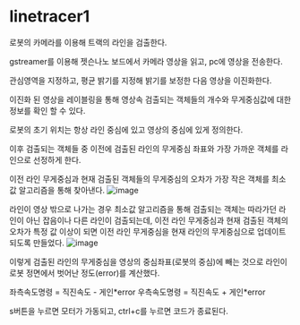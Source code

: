 # linetracer1
로봇의 카메라를 이용해 트랙의 라인을 검출한다. 

gstreamer를 이용해 젯슨나노 보드에서 카메라 영상을 읽고, pc에 영상을 전송한다. 

관심영역을 지정하고, 평균 밝기를 지정해 밝기를 보정한 다음 영상을 이진화한다.

이진화 된 영상을 레이블링을 통해 영상속 검출되는 객체들의 개수와 무게중심값에 대한 정보를 확인 할 수 있다.

로봇의 초기 위치는 항상 라인 중심에 있고 영상의 중심에 있게 정의한다.

이후 검출되는 객체들 중 이전에 검출된 라인의 무게중심 좌표와 가장 가까운 객체를 라인으로 선정하게 한다.

이전 라인 무게중심과 현재 검출된 객체들의 무게중심의 오차가 가장 작은 객체를 최소값 알고리즘을 통해 찾아낸다.
![image](https://github.com/cubejun/linetracer1/assets/133946040/6f285624-731f-475b-9eda-8fec6ca2e0a4)

라인이 영상 밖으로 나가는 경우 최소값 알고리즘을 통해 검출되는 객체는 따라가던 라인이 아닌 잡음이나 다른 라인이 검출되는데, 이전 라인 무게중심과 현재 검출된 객체의 오차가 특정 값 이상이 되면 이전 라인 무게중심을 현재 라인의 무게중심으로 업데이트 되도록 만들었다.
![image](https://github.com/cubejun/linetracer1/assets/133946040/1c076114-8c4e-458a-9b5b-d72a35a9d1a9)

이렇게 검출된 라인의 무게중심을 영상의 중심좌표(로봇의 중심)에 빼는 것으로 라인이 로봇 정면에서 벗어난 정도(error)를 계산했다.

좌측속도명령 = 직진속도 - 게인\*error
우측속도명령 = 직진속도 + 게인\*error

s버튼을 누르면 모터가 가동되고, ctrl+c를 누르면 코드가 종료된다. 
